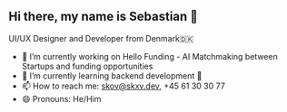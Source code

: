 ## Hi there, my name is Sebastian 👋
<!--
**DDDASHXD/DDDASHXD** is a ✨ _special_ ✨ repository because its `README.md` (this file) appears on your GitHub profile.

Here are some ideas to get you started:

- 🔭 I’m currently working on ...
- 🌱 I’m currently learning ...
- 👯 I’m looking to collaborate on ...
- 🤔 I’m looking for help with ...
- 💬 Ask me about ...
- 📫 How to reach me: ...
- 😄 Pronouns: ...
- ⚡ Fun fact: ...
-->
UI/UX Designer and Developer from Denmark🇩🇰
- 🔭 I’m currently working on Hello Funding - AI Matchmaking between Startups and funding opportunities
- 🌱 I’m currently learning backend development 🥴
- 📫 How to reach me: skov@skxv.dev, +45 61 30 30 77
- 😄 Pronouns: He/Him
